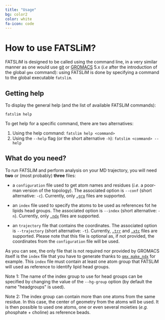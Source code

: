 ```yaml
---
title: "Usage"
bg: color2
color: white
fa-icon: code
---
```


# How to use FATSLiM?

FATSLiM is designed to be called using the command line, in a very similar manner as one would use
[git](https://git-scm.com/) or [GROMACS](http://www.gromacs.org/) 5.x 
(*i.e* after the introduction of the global `gmx` command): using FATSLiM is done by specifying a command to the global
executable `fatslim`.

## Getting help

To display the general help (and the list of available FATSLiM commands):

```
fatslim help
```

To get help for a specific command, there are two alternatives:

1. Using the help command: `fatslim help <command>`
2. Using the `--help` flag (or the short alternative `-h`): `fatslim <command> --help`


## What do you need?

To run FATSLiM and perform analysis on your MD trajectory, you will need **two** or (most probably) **three** files:

* a `configuration` file used to get atom names and residues (*i.e.* a poor-man version of the topology).
The associated option is `--conf` (short alternative: `-c`).
Currently, only [`.gro`](http://manual.gromacs.org/current/online/gro.html) files are supported.

* an `index` file used to specify the atoms to be used as references fot he lipids head groups.
The associated option is `--index` (short alternative: `-n`).
Currently, only [`.ndx`](http://manual.gromacs.org/current/online/ndx.html) files are supported.

* an `trajectory` file that contains the coordinates.
The associated option is `--trajectory` (short alternative: `-t`).
Currently, [`.trr`](http://manual.gromacs.org/current/online/trr.html) and 
[`.xtc`](http://manual.gromacs.org/current/online/xtc.html) files are supported. Please note that this file is optional
as, if not provided, the coordinates from the `configuration` file will be used.

As you can see, the only file that is not required nor provided by GROMACS itself is the `index` file that you have to 
generate thanks to [`gmx make_ndx`](http://manual.gromacs.org/current/programs/gmx-make_ndx.html) for example.
This `index` file must contain at least one atom group that FATSLiM will used as reference to identify lipid head groups.

Note 1: The name of the index group to use for head groups can be specified by changing the value of the 
`--hg-group` option (by default the name "headgroups" is used).

Note 2: The index group can contain more than one atoms from the same residue. In this case, the center of geometry 
from the atoms will be used. It is then possible to used one atoms, one or even several moieties
(*e.g.* phosphate + choline) as reference beads.

